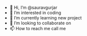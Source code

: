 - 👋 Hi, I’m @sauravgurjar
- 👀 I’m interested in coding
- 🌱 I’m currently learning new project
- 💞️ I’m looking to collaborate on 
- 📫 How to reach me call me

<!---
sauravgurjar/sauravgurjar is a ✨ special ✨ repository because its `README.md` (this file) appears on your GitHub profile.
You can click the Preview link to take a look at your changes.
--->
